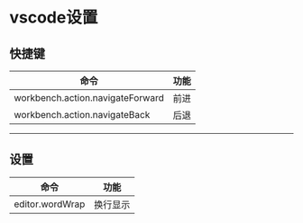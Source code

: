 # vscode设置

## 快捷键

| 命令                             | 功能 |
| -------------------------------- | ---- |
| workbench.action.navigateForward | 前进 |
| workbench.action.navigateBack    | 后退 |
-------------------

## 设置

| 命令            | 功能     |
| --------------- | -------- |
| editor.wordWrap | 换行显示 |
